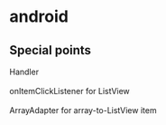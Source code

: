 # android

## Special points

Handler <br> <br>
onItemClickListener       for ListView    <br> <br>
ArrayAdapter      for array-to-ListView item    <br><br>
